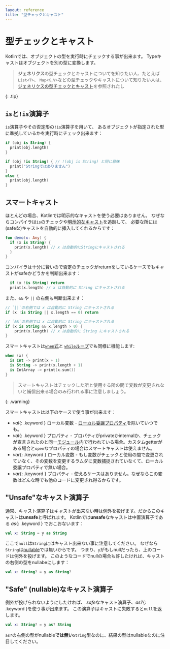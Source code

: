 ```yaml
---
layout: reference
title: "型チェックとキャスト"
---
```

# 型チェックとキャスト

Kotlinでは、オブジェクトの型を実行時にチェックする事が出来ます。
Typeキャストはオブジェクトを別の型に変換します。


> **ジェネリクス**の型チェックとキャストについてを知りたい人、たとえば`List<T>`、 `Map<K,V>`などの型チェックやキャストについて知りたい人は、[ジェネリクスの型チェックとキャスト](generics.md#ジェネリクスの型チェックとキャスト)を参照されたし
>
{: .tip}


## `is`と`!is`演算子

`is`演算子やその否定形の`!is`演算子を用いて、
あるオブジェクトが指定された型に準拠しているかを実行時にチェック出来ます：

``` kotlin
if (obj is String) {
  print(obj.length)
}

if (obj !is String) { // !(obj is String) と同じ意味
  print("Stringではありません")
}
else {
  print(obj.length)
}
```

## スマートキャスト

ほとんどの場合、Kotlinでは明示的なキャストを使う必要はありません。
なぜならコンパイラは`is`のチェックや[明示的なキャスト](#unsafeなキャスト演算子)を追跡して、
必要な所には(safeな)キャストを自動的に挿入してくれるからです：

``` kotlin
fun demo(x: Any) {
  if (x is String) {
    print(x.length) // x は自動的にStringにキャストされる
  }
}
```

コンパイラは十分に賢いので否定のチェックがreturnをしているケースでもキャストがsafeかどうかを判断出来ます：

``` kotlin
  if (x !is String) return
  print(x.length) // x は自動的に String にキャストされる
```

また、`&&` や `||` の右側も判断出来ます：

``` kotlin
// `||`の右側では x は自動的に String にキャストされる
if (x !is String || x.length == 0) return

// `&&`の右側では x は自動的に String にキャストされる
if (x is String && x.length > 0) {
    print(x.length) // x は自動的に String にキャストされる
}
```

スマートキャストは[`when`式](control-flow.md#when式)と
[`while`ループ](control-flow.md#whileループ)でも同様に機能します:

``` kotlin
when (x) {
  is Int -> print(x + 1)
  is String -> print(x.length + 1)
  is IntArray -> print(x.sum())
}
```

> スマートキャストはチェックした所と使用する所の間で変数が変更されないと補償出来る場合のみ行われる事に注意しましょう。
>
{: .warning}

スマートキャストは以下のケースで使う事が出来ます：

  * *val*{: .keyword } ローカル変数 - [ローカル委譲プロパティ](delegated-properties.md)を除いていつでも。
  * *val*{: .keyword } プロパティ - プロパティがprivateかinternalか、チェックが宣言されたのと同一[モジュール](visibility-modifiers.md#モジュール)内で行われている場合。カスタムgetterがある場合と`open`なプロパティの場合はスマートキャストは使えません。
  * *var*{: .keyword } ローカル変数 - もし変数がチェックと使用の間で変更されていなく、その変数を変更するラムダに変数捕捉されていなくて、ローカル委譲プロパティで無い場合。
  * *var*{: .keyword } プロパティ - 使えるケースはありません。なぜならこの変数はどんな時でも他のコードに変更され得るからです。


## "Unsafe"なキャスト演算子

通常、キャスト演算子はキャストが出来ない時は例外を投げます。だからこのキャストは**unsafe**と呼ばれます。
Kotlinでは**unsafe**なキャストは中置演算子である *as*{: .keyword } でおこおないます：

``` kotlin
val x: String = y as String
```

ここで`null`は`String`にはキャスト出来ない事に注意してください。
なぜなら`String`は[nullable](null-safety.md)では無いからです。
つまり、`y`がもしnullだったら、上のコードは例外を投げます。
このようなコードでnullの場合も許したければ、キャストの右側の型をnullabeにします：

``` kotlin
val x: String? = y as String?
```

## "Safe" (nullable)なキャスト演算子

例外が投げられないようにしたければ、
*safe*なキャスト演算子、*as?*{: .keyword }を使う事が出来ます。
この演算子はキャストに失敗すると`null`を返します。

``` kotlin
val x: String? = y as? String
```

`as?`の右側の型がnullable**では無い**`String`型なのに、結果の型はnullableなのに注目してください。